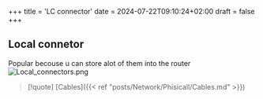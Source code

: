 +++
title = 'LC connector'
date = 2024-07-22T09:10:24+02:00
draft = false
+++

## Local connetor 
Popular becouse u can store alot of them into the router
![Local_connectors.png](/Notes/Local_connectors.png)


>[!quote] [Cables]({{< ref "posts/Network/Phisicall/Cables.md" >}})